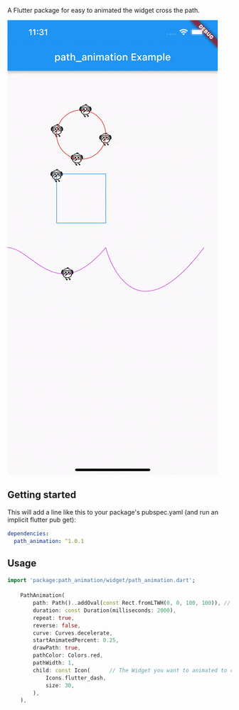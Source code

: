 <!--
This README describes the package. If you publish this package to pub.dev,
this README's contents appear on the landing page for your package.

For information about how to write a good package README, see the guide for
[writing package pages](https://dart.dev/guides/libraries/writing-package-pages).

For general information about developing packages, see the Dart guide for
[creating packages](https://dart.dev/guides/libraries/create-library-packages)
and the Flutter guide for
[developing packages and plugins](https://flutter.dev/developing-packages).
-->

A Flutter package for easy to animated the widget cross the path.

![Screenshot](https://github.com/haishuangsu/path_animation/blob/master/screenshot/screenshot.gif?raw=true)


## Getting started

This will add a line like this to your package's pubspec.yaml (and run an implicit flutter pub get):

```yaml
dependencies:
  path_animation: ^1.0.1
```


## Usage

```dart
import 'package:path_animation/widget/path_animation.dart';

    PathAnimation(
        path: Path()..addOval(const Rect.fromLTWH(0, 0, 100, 100)), // Set the path.
        duration: const Duration(milliseconds: 2000),
        repeat: true,
        reverse: false,
        curve: Curves.decelerate,
        startAnimatedPercent: 0.25,
        drawPath: true,
        pathColor: Colors.red,
        pathWidth: 1,
        child: const Icon(      // The Widget you want to animated to cross the path.
            Icons.flutter_dash,
            size: 30,
        ),
    ),
```